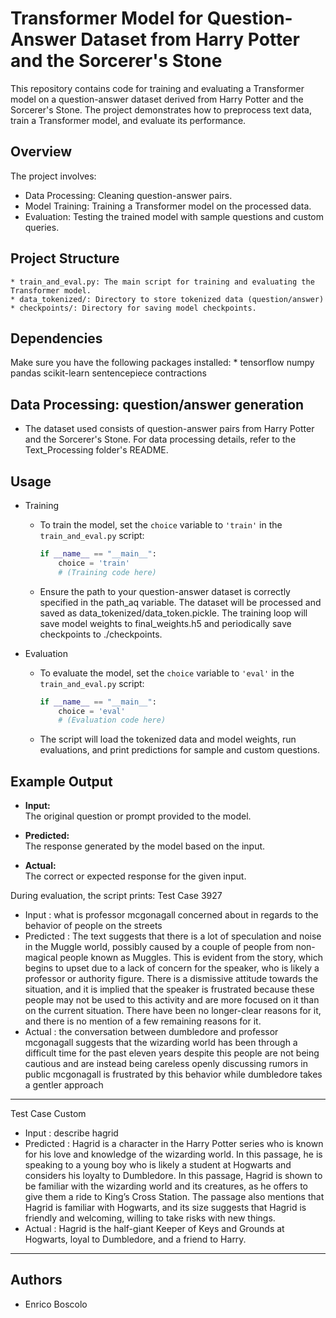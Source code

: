 # Transformer Model for Question-Answer Dataset from Harry Potter and the Sorcerer's Stone

This repository contains code for training and evaluating a Transformer model on a question-answer dataset derived from Harry Potter and the Sorcerer's Stone. The project demonstrates how to preprocess text data, train a Transformer model, and evaluate its performance.

## Overview
The project involves:
* Data Processing: Cleaning question-answer pairs.
* Model Training: Training a Transformer model on the processed data.
* Evaluation: Testing the trained model with sample questions and custom queries.

## Project Structure
	* train_and_eval.py: The main script for training and evaluating the Transformer model.
	* data_tokenized/: Directory to store tokenized data (question/answer)
	* checkpoints/: Directory for saving model checkpoints.



## Dependencies
Make sure you have the following packages installed:
	* tensorflow numpy pandas scikit-learn sentencepiece contractions



## Data Processing: question/answer generation
* The dataset used consists of question-answer pairs from Harry Potter and the Sorcerer's Stone. For data processing details, refer to the Text_Processing folder's README.


## Usage
* Training
	-  To train the model, set the `choice` variable to `'train'` in the `train_and_eval.py` script:
		```python
		if __name__ == "__main__":
		    choice = 'train'
		    # (Training code here)
  		```
	- Ensure the path to your question-answer dataset is correctly specified in the path_aq variable. The dataset will be processed and saved as data_tokenized/data_token.pickle.
The training loop will save model weights to final_weights.h5 and periodically save checkpoints to ./checkpoints.

* Evaluation
	-  To evaluate the model, set the `choice` variable to `'eval'` in the `train_and_eval.py` script:
		```python
		if __name__ == "__main__":
		    choice = 'eval'
		    # (Evaluation code here)
  		```
	- The script will load the tokenized data and model weights, run evaluations, and print predictions for sample and custom questions.


## Example Output
- **Input:**  
  The original question or prompt provided to the model.

- **Predicted:**  
  The response generated by the model based on the input.

- **Actual:**  
  The correct or expected response for the given input.

During evaluation, the script prints:
Test Case 3927
* Input      : what is professor mcgonagall concerned about in regards to the behavior of people on the streets
* Predicted  : The text suggests that there is a lot of speculation and noise in the Muggle world, possibly caused by a couple of people from non-magical people known as Muggles. This is evident from the story, which begins to upset due to a lack of concern for the speaker, who is likely a professor or authority figure. There is a dismissive attitude towards the situation, and it is implied that the speaker is frustrated because these people may not be used to this activity and are more focused on it than on the current situation. There have been no longer-clear reasons for it, and there is no mention of a few remaining reasons for it.
* Actual     : the conversation between dumbledore and professor mcgonagall suggests that the wizarding world has been through a difficult time for the past eleven years despite this people are not being cautious and are instead being careless openly discussing rumors in public mcgonagall is frustrated by this behavior while dumbledore takes a gentler approach
-----------------
Test Case Custom
* Input      : describe hagrid
* Predicted  : Hagrid is a character in the Harry Potter series who is known for his love and knowledge of the wizarding world. In this passage, he is speaking to a young boy who is likely a student at Hogwarts and considers his loyalty to Dumbledore. In this passage, Hagrid is shown to be familiar with the wizarding world and its creatures, as he offers to give them a ride to King’s Cross Station. The passage also mentions that Hagrid is familiar with Hogwarts, and its size suggests that Hagrid is friendly and welcoming, willing to take risks with new things.
* Actual : Hagrid is the half-giant Keeper of Keys and Grounds at Hogwarts, loyal to Dumbledore, and a friend to Harry.
----------------------------------------


## Authors

* Enrico Boscolo
